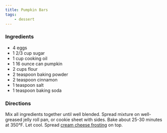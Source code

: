 ```yaml
---
title: Pumpkin Bars
tags:
    - dessert
---
```


### Ingredients

- 4 eggs
- 1 2/3 cup sugar
- 1 cup cooking oil
- 1 16 ounce can pumpkin
- 2 cups flour
- 2 teaspoon baking powder
- 2 teaspoon cinnamon
- 1 teaspoon salt
- 1 teaspoon baking soda

### Directions

Mix all ingredients together until well blended. Spread mixture on well-greased jelly roll pan, or cookie sheet with sides. Bake about 25-30 minutes at 350&deg;F. Let cool.
Spread <a href="{{ '/cream-cheese-frosting/' | url }}">cream cheese frosting</a> on top.

